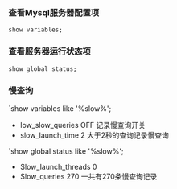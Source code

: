 ### 查看Mysql服务器配置项
`show variables;`

### 查看服务器运行状态项
`show global status;`

### 慢查询

`show variables like '%slow%';

- low_slow_queries OFF 记录慢查询开关
- slow_launch_time 2 大于2秒的查询记录慢查询

`show global status like '%slow%';

- Slow_launch_threads 0
- Slow_queries 270 一共有270条慢查询记录 